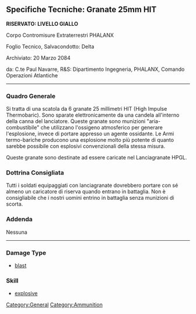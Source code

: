 ## Specifiche Tecniche: Granate 25mm HIT

**RISERVATO: LIVELLO GIALLO**

Corpo Contromisure Extraterrestri PHALANX

Foglio Tecnico, Salvacondotto: Delta

Archiviato: 20 Marzo 2084

da: C.te Paul Navarre, R&S: Dipartimento Ingegneria, PHALANX, Comando
Operazioni Atlantiche

------------------------------------------------------------------------

### Quadro Generale

Si tratta di una scatola da 6 granate 25 millimetri HIT (High Impulse
Thermobaric). Sono sparate elettronicamente da una candela all'interno
della canna del lanciatore. Queste granate sono munizioni
"aria-combustibile" che utilizzano l'ossigeno atmosferico per generare
l'esplosione, invece di portare appresso un agente ossidante. Le Armi
termo-bariche producono una esplosione molto più potente di quanto
sarebbe possibile con esplosivi convenzionali della stessa misura.

Queste granate sono destinate ad essere caricate nel Lanciagranate HPGL.

### Dottrina Consigliata

Tutti i soldati equipaggiati con lanciagranate dovrebbero portare con sé
almeno un caricatore di riserva quando entrano in battaglia. Non è
consigliabile che i nostri uomini entrino in battaglia senza munizioni
di scorta.

### Addenda

Nessuna

------------------------------------------------------------------------

### Damage Type

- [blast](Damage/blast "wikilink")

### Skill

- [explosive](Skills/explosive "wikilink")

[Category:General](Category:General "wikilink")
[Category:Ammunition](Category:Ammunition "wikilink")